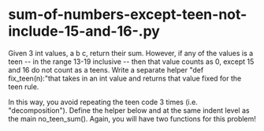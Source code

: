 # sum-of-numbers-except-teen-not-include-15-and-16-.py
 Given 3 int values, a b c, return their sum. However, if any of the values is a
 teen -- in the range 13-19 inclusive -- then that value counts as 0, except 15
 and 16 do not count as a teens. Write a separate helper "def fix_teen(n):"that
 takes in an int value and returns that value fixed for the teen rule.

 In this way, you avoid repeating the teen code 3 times (i.e. "decomposition").
 Define the helper below and at the same indent level as the main no_teen_sum().
 Again, you will have two functions for this problem!
